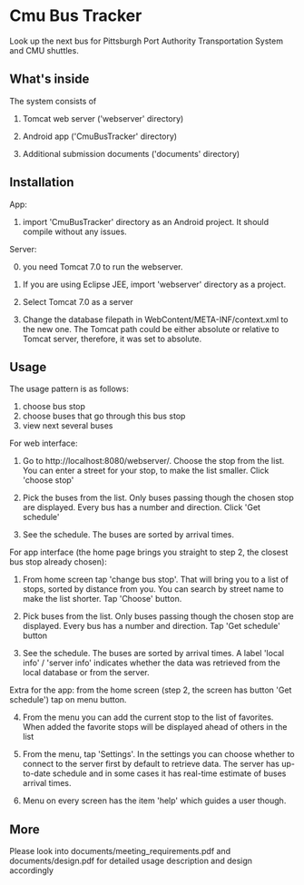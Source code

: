 Cmu Bus Tracker
===============
Look up the next bus for Pittsburgh Port Authority Transportation System and CMU shuttles.


What's inside
-------------

The system consists of 

1) Tomcat web server ('webserver' directory)

2) Android app ('CmuBusTracker' directory)

3) Additional submission documents ('documents' directory)



Installation
------------

App: 

1) import 'CmuBusTracker' directory as an Android project. It should compile without any issues.


Server: 

0) you need Tomcat 7.0 to run the webserver. 

1) If you are using Eclipse JEE, import 'webserver' directory as a project.

2) Select Tomcat 7.0 as a server

3) Change the database filepath in WebContent/META-INF/context.xml to the new one. The Tomcat path could be either absolute or relative to Tomcat server, therefore, it was set to absolute.


Usage
-----

The usage pattern is as follows:
1) choose bus stop
2) choose buses that go through this bus stop
3) view next several buses



For web interface: 

1) Go to http://localhost:8080/webserver/. Choose the stop from the list. You can enter a street for your stop, to make the list smaller. Click 'choose stop'

2) Pick the buses from the list. Only buses passing though the chosen stop are displayed. Every bus has a number and direction. Click 'Get schedule'

3) See the schedule. The buses are sorted by arrival times.



For app interface (the home page brings you straight to step 2, the closest bus stop already chosen):

1) From home screen tap 'change bus stop'. That will bring you to a list of stops, sorted by distance from you. You can search by street name to make the list shorter. Tap 'Choose' button.

2) Pick buses from the list. Only buses passing though the chosen stop are displayed. Every bus has a number and direction. Tap 'Get schedule' button

3) See the schedule. The buses are sorted by arrival times. A label 'local info' / 'server info' indicates whether the data was retrieved from the local database or from the server.



Extra for the app: from the home screen (step 2, the screen has button 'Get schedule') tap on menu button.

4) From the menu you can add the current stop to the list of favorites. When added the favorite stops will be displayed ahead of others in the list

5) From the menu, tap 'Settings'. In the settings you can choose whether to connect to the server first by default to retrieve data. The server has up-to-date schedule and in some cases it has real-time estimate of buses arrival times.

6) Menu on every screen has the item 'help' which guides a user though.


More
----
Please look into documents/meeting_requirements.pdf and documents/design.pdf for detailed usage description and design accordingly

